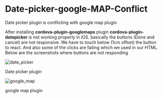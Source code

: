 # Date-picker-google-MAP-Conflict
Date picker plugin is conflicting with google map plugin



After installing **cordova-plugin-googlemaps**  plugin **cordova-plugin-datepicker** is not working properly in iOS. basically the buttons (Done and cancel) are not responsive. We have to touch below (1cm offset) the button to react. And also some of the clicks are failing which we used in our HTML.
Below are the screenshots where buttons are not responding

![date_picker](https://user-images.githubusercontent.com/47628111/52991289-0b0e3380-3432-11e9-9ad7-4b4d524f96f8.png)

Date picker plugin

![google_map](https://user-images.githubusercontent.com/47628111/52991291-0f3a5100-3432-11e9-836d-622a9bca159b.png)

google map plugin 
